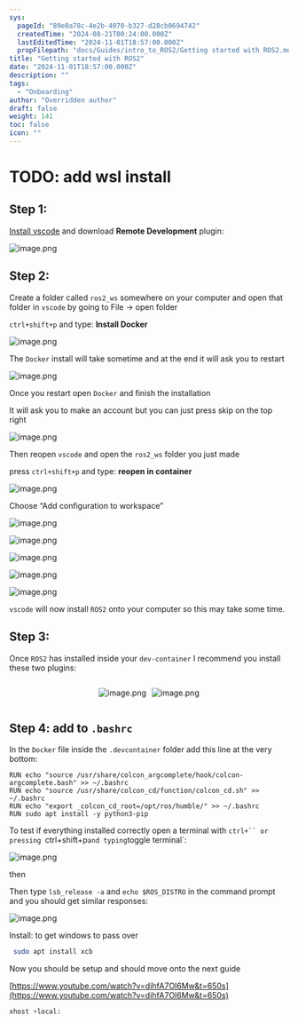 ```yaml
---
sys:
  pageId: "89e0a78c-4e2b-4070-b327-d28cb0694742"
  createdTime: "2024-08-21T00:24:00.000Z"
  lastEditedTime: "2024-11-01T18:57:00.000Z"
  propFilepath: "docs/Guides/intro_to_ROS2/Getting started with ROS2.md"
title: "Getting started with ROS2"
date: "2024-11-01T18:57:00.000Z"
description: ""
tags:
  - "Onboarding"
author: "Overridden author"
draft: false
weight: 141
toc: false
icon: ""
---
```


# TODO: add wsl install

## Step 1:

[Install vscode](https://code.visualstudio.com/download) and download **Remote Development** plugin:

![image.png](https://prod-files-secure.s3.us-west-2.amazonaws.com/d518164a-d88e-44d1-a4ee-3adb3bd8bce0/efb52993-1881-4a40-b95e-6f020334f022/image.png?X-Amz-Algorithm=AWS4-HMAC-SHA256&X-Amz-Content-Sha256=UNSIGNED-PAYLOAD&X-Amz-Credential=ASIAZI2LB466Q4IYWI24%2F20250319%2Fus-west-2%2Fs3%2Faws4_request&X-Amz-Date=20250319T081054Z&X-Amz-Expires=3600&X-Amz-Security-Token=IQoJb3JpZ2luX2VjEBgaCXVzLXdlc3QtMiJGMEQCIFoNXlfTZVvh1P5oLOLJwWTbmqja5ptssLapeNqnfJZtAiA2JMGd8yJSPwCDeY%2BD5KKrZQJTDNPQwwYBPVag2%2Fxo6Cr%2FAwhxEAAaDDYzNzQyMzE4MzgwNSIMXti%2Bjp5h2l9CzAXbKtwDNPgAskIn7w401qFQwVLQwIKx%2Bm81v%2FgUQQMKOwtkN0PoBaasMW8wGg1hsCqzTZFOwhGPq95%2BS1G2qGHQsbCRbDQMyt1ZWhn4M9e8kGZvr37denZgAJoP13cs2Q4us89ZNSgRxWkN0ZfuImU88yz9oX8ugXLxkXY%2BEFm745Z0e0E2yKAlQTX%2Brkq9Dic45wqQcj9yf3ff01%2Fx0VNKZvw0YZL0bdiEO03P5nf2Aap5apoKEUqEG6NuEKEFavTzt9fPZeECM53VpSHylfALmwuccs0VeJMxRZSEMQFICweOd1msmOa7bCgqS2%2BLLAdmuxf6W%2F63WpR1ysfYuqGKSx9RHmOHOXjMXDu62XRuEE7MDL94yjnANHtttFDxk0yEo5EKiGL%2BQRUKdfLABcx2JSvWpXfHL%2B5DMIsm3UkJcy8MX1C%2BCGOB8%2Fu2DUvWbIynU8UEZUqh%2FrMyYfryF5KRITvNGHrydpYQ7CGTH9OLaQ1LgQqOqKfBL60gpSEghh%2BTaPxEkQDUiygAX8wmp8SODwNmWe87a126iDvHrpf84J8MEey0pG7X7nVRJp90JG63eF20LYBY95vjekGYa78GkBgZIBvpwI0YlUcY2iBVFJYTm%2BgLLaUwkicpWjmYmY8wrOPpvgY6pgEbLGHNS2Cg7Y1GCyTC8iPUIPvTvKHwUBCWSNNjrnKcDy9wZ5VeIlrD1sRmNe2ObmXGjzk56NAoibzi5Yu%2BJdvn9Z24IA4LL1rxS0eY3ezJEE%2Bq0lS0TPuopJB7w3J0vqNgqnd3bKEQmJDKo5WLLQ6yeUHbHhu0A3e2YA19A%2Bcf8HU1o1hCIaWqLG9EKnVZQkllnG8S6uLEQ3W6kaBWGMX5b01WZWaA&X-Amz-Signature=9bd009c6bee60b0a17bba05952c644226c3b0a1b16d4ede992cf8f3a6f3b8e1c&X-Amz-SignedHeaders=host&x-id=GetObject)

## Step 2:

Create a folder called `ros2_ws` somewhere on your computer and open that folder in `vscode` by going to File → open folder 

`ctrl+shift+p` and type: **Install Docker**

![image.png](https://prod-files-secure.s3.us-west-2.amazonaws.com/d518164a-d88e-44d1-a4ee-3adb3bd8bce0/2269dc0e-1cd5-47ff-bceb-c04ad9b2eab0/image.png?X-Amz-Algorithm=AWS4-HMAC-SHA256&X-Amz-Content-Sha256=UNSIGNED-PAYLOAD&X-Amz-Credential=ASIAZI2LB466Q4IYWI24%2F20250319%2Fus-west-2%2Fs3%2Faws4_request&X-Amz-Date=20250319T081054Z&X-Amz-Expires=3600&X-Amz-Security-Token=IQoJb3JpZ2luX2VjEBgaCXVzLXdlc3QtMiJGMEQCIFoNXlfTZVvh1P5oLOLJwWTbmqja5ptssLapeNqnfJZtAiA2JMGd8yJSPwCDeY%2BD5KKrZQJTDNPQwwYBPVag2%2Fxo6Cr%2FAwhxEAAaDDYzNzQyMzE4MzgwNSIMXti%2Bjp5h2l9CzAXbKtwDNPgAskIn7w401qFQwVLQwIKx%2Bm81v%2FgUQQMKOwtkN0PoBaasMW8wGg1hsCqzTZFOwhGPq95%2BS1G2qGHQsbCRbDQMyt1ZWhn4M9e8kGZvr37denZgAJoP13cs2Q4us89ZNSgRxWkN0ZfuImU88yz9oX8ugXLxkXY%2BEFm745Z0e0E2yKAlQTX%2Brkq9Dic45wqQcj9yf3ff01%2Fx0VNKZvw0YZL0bdiEO03P5nf2Aap5apoKEUqEG6NuEKEFavTzt9fPZeECM53VpSHylfALmwuccs0VeJMxRZSEMQFICweOd1msmOa7bCgqS2%2BLLAdmuxf6W%2F63WpR1ysfYuqGKSx9RHmOHOXjMXDu62XRuEE7MDL94yjnANHtttFDxk0yEo5EKiGL%2BQRUKdfLABcx2JSvWpXfHL%2B5DMIsm3UkJcy8MX1C%2BCGOB8%2Fu2DUvWbIynU8UEZUqh%2FrMyYfryF5KRITvNGHrydpYQ7CGTH9OLaQ1LgQqOqKfBL60gpSEghh%2BTaPxEkQDUiygAX8wmp8SODwNmWe87a126iDvHrpf84J8MEey0pG7X7nVRJp90JG63eF20LYBY95vjekGYa78GkBgZIBvpwI0YlUcY2iBVFJYTm%2BgLLaUwkicpWjmYmY8wrOPpvgY6pgEbLGHNS2Cg7Y1GCyTC8iPUIPvTvKHwUBCWSNNjrnKcDy9wZ5VeIlrD1sRmNe2ObmXGjzk56NAoibzi5Yu%2BJdvn9Z24IA4LL1rxS0eY3ezJEE%2Bq0lS0TPuopJB7w3J0vqNgqnd3bKEQmJDKo5WLLQ6yeUHbHhu0A3e2YA19A%2Bcf8HU1o1hCIaWqLG9EKnVZQkllnG8S6uLEQ3W6kaBWGMX5b01WZWaA&X-Amz-Signature=62992ab2f95cd3aa12ac1b436f3ff38d3963ab30e1048be9baad8148bb6bdb5a&X-Amz-SignedHeaders=host&x-id=GetObject)

The `Docker` install will take sometime and at the end it will ask you to restart

![image.png](https://prod-files-secure.s3.us-west-2.amazonaws.com/d518164a-d88e-44d1-a4ee-3adb3bd8bce0/ed233f78-be33-4b1f-b89c-9c346c0e961e/image.png?X-Amz-Algorithm=AWS4-HMAC-SHA256&X-Amz-Content-Sha256=UNSIGNED-PAYLOAD&X-Amz-Credential=ASIAZI2LB466Q4IYWI24%2F20250319%2Fus-west-2%2Fs3%2Faws4_request&X-Amz-Date=20250319T081054Z&X-Amz-Expires=3600&X-Amz-Security-Token=IQoJb3JpZ2luX2VjEBgaCXVzLXdlc3QtMiJGMEQCIFoNXlfTZVvh1P5oLOLJwWTbmqja5ptssLapeNqnfJZtAiA2JMGd8yJSPwCDeY%2BD5KKrZQJTDNPQwwYBPVag2%2Fxo6Cr%2FAwhxEAAaDDYzNzQyMzE4MzgwNSIMXti%2Bjp5h2l9CzAXbKtwDNPgAskIn7w401qFQwVLQwIKx%2Bm81v%2FgUQQMKOwtkN0PoBaasMW8wGg1hsCqzTZFOwhGPq95%2BS1G2qGHQsbCRbDQMyt1ZWhn4M9e8kGZvr37denZgAJoP13cs2Q4us89ZNSgRxWkN0ZfuImU88yz9oX8ugXLxkXY%2BEFm745Z0e0E2yKAlQTX%2Brkq9Dic45wqQcj9yf3ff01%2Fx0VNKZvw0YZL0bdiEO03P5nf2Aap5apoKEUqEG6NuEKEFavTzt9fPZeECM53VpSHylfALmwuccs0VeJMxRZSEMQFICweOd1msmOa7bCgqS2%2BLLAdmuxf6W%2F63WpR1ysfYuqGKSx9RHmOHOXjMXDu62XRuEE7MDL94yjnANHtttFDxk0yEo5EKiGL%2BQRUKdfLABcx2JSvWpXfHL%2B5DMIsm3UkJcy8MX1C%2BCGOB8%2Fu2DUvWbIynU8UEZUqh%2FrMyYfryF5KRITvNGHrydpYQ7CGTH9OLaQ1LgQqOqKfBL60gpSEghh%2BTaPxEkQDUiygAX8wmp8SODwNmWe87a126iDvHrpf84J8MEey0pG7X7nVRJp90JG63eF20LYBY95vjekGYa78GkBgZIBvpwI0YlUcY2iBVFJYTm%2BgLLaUwkicpWjmYmY8wrOPpvgY6pgEbLGHNS2Cg7Y1GCyTC8iPUIPvTvKHwUBCWSNNjrnKcDy9wZ5VeIlrD1sRmNe2ObmXGjzk56NAoibzi5Yu%2BJdvn9Z24IA4LL1rxS0eY3ezJEE%2Bq0lS0TPuopJB7w3J0vqNgqnd3bKEQmJDKo5WLLQ6yeUHbHhu0A3e2YA19A%2Bcf8HU1o1hCIaWqLG9EKnVZQkllnG8S6uLEQ3W6kaBWGMX5b01WZWaA&X-Amz-Signature=3ae44bffff3877ce2ac7aceb1d22cb151bad32d7ae856e85980c42309e613a18&X-Amz-SignedHeaders=host&x-id=GetObject)

Once you restart open `Docker` and finish the installation

It will ask you to make an account but you can just press skip on the top right

![image.png](https://prod-files-secure.s3.us-west-2.amazonaws.com/d518164a-d88e-44d1-a4ee-3adb3bd8bce0/21010ad9-1659-4fd9-9f59-9932a09b2a3d/image.png?X-Amz-Algorithm=AWS4-HMAC-SHA256&X-Amz-Content-Sha256=UNSIGNED-PAYLOAD&X-Amz-Credential=ASIAZI2LB466Q4IYWI24%2F20250319%2Fus-west-2%2Fs3%2Faws4_request&X-Amz-Date=20250319T081054Z&X-Amz-Expires=3600&X-Amz-Security-Token=IQoJb3JpZ2luX2VjEBgaCXVzLXdlc3QtMiJGMEQCIFoNXlfTZVvh1P5oLOLJwWTbmqja5ptssLapeNqnfJZtAiA2JMGd8yJSPwCDeY%2BD5KKrZQJTDNPQwwYBPVag2%2Fxo6Cr%2FAwhxEAAaDDYzNzQyMzE4MzgwNSIMXti%2Bjp5h2l9CzAXbKtwDNPgAskIn7w401qFQwVLQwIKx%2Bm81v%2FgUQQMKOwtkN0PoBaasMW8wGg1hsCqzTZFOwhGPq95%2BS1G2qGHQsbCRbDQMyt1ZWhn4M9e8kGZvr37denZgAJoP13cs2Q4us89ZNSgRxWkN0ZfuImU88yz9oX8ugXLxkXY%2BEFm745Z0e0E2yKAlQTX%2Brkq9Dic45wqQcj9yf3ff01%2Fx0VNKZvw0YZL0bdiEO03P5nf2Aap5apoKEUqEG6NuEKEFavTzt9fPZeECM53VpSHylfALmwuccs0VeJMxRZSEMQFICweOd1msmOa7bCgqS2%2BLLAdmuxf6W%2F63WpR1ysfYuqGKSx9RHmOHOXjMXDu62XRuEE7MDL94yjnANHtttFDxk0yEo5EKiGL%2BQRUKdfLABcx2JSvWpXfHL%2B5DMIsm3UkJcy8MX1C%2BCGOB8%2Fu2DUvWbIynU8UEZUqh%2FrMyYfryF5KRITvNGHrydpYQ7CGTH9OLaQ1LgQqOqKfBL60gpSEghh%2BTaPxEkQDUiygAX8wmp8SODwNmWe87a126iDvHrpf84J8MEey0pG7X7nVRJp90JG63eF20LYBY95vjekGYa78GkBgZIBvpwI0YlUcY2iBVFJYTm%2BgLLaUwkicpWjmYmY8wrOPpvgY6pgEbLGHNS2Cg7Y1GCyTC8iPUIPvTvKHwUBCWSNNjrnKcDy9wZ5VeIlrD1sRmNe2ObmXGjzk56NAoibzi5Yu%2BJdvn9Z24IA4LL1rxS0eY3ezJEE%2Bq0lS0TPuopJB7w3J0vqNgqnd3bKEQmJDKo5WLLQ6yeUHbHhu0A3e2YA19A%2Bcf8HU1o1hCIaWqLG9EKnVZQkllnG8S6uLEQ3W6kaBWGMX5b01WZWaA&X-Amz-Signature=82ea2adf85c50ccf126bfb8685a0fd4146e4a28bc0b4d0327707b48c7439cea5&X-Amz-SignedHeaders=host&x-id=GetObject)

Then reopen `vscode` and open the `ros2_ws` folder you just made

press `ctrl+shift+p` and type: **reopen in container**

![image.png](https://prod-files-secure.s3.us-west-2.amazonaws.com/d518164a-d88e-44d1-a4ee-3adb3bd8bce0/4e93b8c2-41ad-488c-8095-c74205196118/image.png?X-Amz-Algorithm=AWS4-HMAC-SHA256&X-Amz-Content-Sha256=UNSIGNED-PAYLOAD&X-Amz-Credential=ASIAZI2LB466Q4IYWI24%2F20250319%2Fus-west-2%2Fs3%2Faws4_request&X-Amz-Date=20250319T081054Z&X-Amz-Expires=3600&X-Amz-Security-Token=IQoJb3JpZ2luX2VjEBgaCXVzLXdlc3QtMiJGMEQCIFoNXlfTZVvh1P5oLOLJwWTbmqja5ptssLapeNqnfJZtAiA2JMGd8yJSPwCDeY%2BD5KKrZQJTDNPQwwYBPVag2%2Fxo6Cr%2FAwhxEAAaDDYzNzQyMzE4MzgwNSIMXti%2Bjp5h2l9CzAXbKtwDNPgAskIn7w401qFQwVLQwIKx%2Bm81v%2FgUQQMKOwtkN0PoBaasMW8wGg1hsCqzTZFOwhGPq95%2BS1G2qGHQsbCRbDQMyt1ZWhn4M9e8kGZvr37denZgAJoP13cs2Q4us89ZNSgRxWkN0ZfuImU88yz9oX8ugXLxkXY%2BEFm745Z0e0E2yKAlQTX%2Brkq9Dic45wqQcj9yf3ff01%2Fx0VNKZvw0YZL0bdiEO03P5nf2Aap5apoKEUqEG6NuEKEFavTzt9fPZeECM53VpSHylfALmwuccs0VeJMxRZSEMQFICweOd1msmOa7bCgqS2%2BLLAdmuxf6W%2F63WpR1ysfYuqGKSx9RHmOHOXjMXDu62XRuEE7MDL94yjnANHtttFDxk0yEo5EKiGL%2BQRUKdfLABcx2JSvWpXfHL%2B5DMIsm3UkJcy8MX1C%2BCGOB8%2Fu2DUvWbIynU8UEZUqh%2FrMyYfryF5KRITvNGHrydpYQ7CGTH9OLaQ1LgQqOqKfBL60gpSEghh%2BTaPxEkQDUiygAX8wmp8SODwNmWe87a126iDvHrpf84J8MEey0pG7X7nVRJp90JG63eF20LYBY95vjekGYa78GkBgZIBvpwI0YlUcY2iBVFJYTm%2BgLLaUwkicpWjmYmY8wrOPpvgY6pgEbLGHNS2Cg7Y1GCyTC8iPUIPvTvKHwUBCWSNNjrnKcDy9wZ5VeIlrD1sRmNe2ObmXGjzk56NAoibzi5Yu%2BJdvn9Z24IA4LL1rxS0eY3ezJEE%2Bq0lS0TPuopJB7w3J0vqNgqnd3bKEQmJDKo5WLLQ6yeUHbHhu0A3e2YA19A%2Bcf8HU1o1hCIaWqLG9EKnVZQkllnG8S6uLEQ3W6kaBWGMX5b01WZWaA&X-Amz-Signature=66e1689da9c62eb868408c8086dbd018ada26b44dd1a03cca7ffb440d587be57&X-Amz-SignedHeaders=host&x-id=GetObject)

Choose “Add configuration to workspace”

![image.png](https://prod-files-secure.s3.us-west-2.amazonaws.com/d518164a-d88e-44d1-a4ee-3adb3bd8bce0/9560b282-5060-4989-ba37-97e7b2c22476/image.png?X-Amz-Algorithm=AWS4-HMAC-SHA256&X-Amz-Content-Sha256=UNSIGNED-PAYLOAD&X-Amz-Credential=ASIAZI2LB466Q4IYWI24%2F20250319%2Fus-west-2%2Fs3%2Faws4_request&X-Amz-Date=20250319T081054Z&X-Amz-Expires=3600&X-Amz-Security-Token=IQoJb3JpZ2luX2VjEBgaCXVzLXdlc3QtMiJGMEQCIFoNXlfTZVvh1P5oLOLJwWTbmqja5ptssLapeNqnfJZtAiA2JMGd8yJSPwCDeY%2BD5KKrZQJTDNPQwwYBPVag2%2Fxo6Cr%2FAwhxEAAaDDYzNzQyMzE4MzgwNSIMXti%2Bjp5h2l9CzAXbKtwDNPgAskIn7w401qFQwVLQwIKx%2Bm81v%2FgUQQMKOwtkN0PoBaasMW8wGg1hsCqzTZFOwhGPq95%2BS1G2qGHQsbCRbDQMyt1ZWhn4M9e8kGZvr37denZgAJoP13cs2Q4us89ZNSgRxWkN0ZfuImU88yz9oX8ugXLxkXY%2BEFm745Z0e0E2yKAlQTX%2Brkq9Dic45wqQcj9yf3ff01%2Fx0VNKZvw0YZL0bdiEO03P5nf2Aap5apoKEUqEG6NuEKEFavTzt9fPZeECM53VpSHylfALmwuccs0VeJMxRZSEMQFICweOd1msmOa7bCgqS2%2BLLAdmuxf6W%2F63WpR1ysfYuqGKSx9RHmOHOXjMXDu62XRuEE7MDL94yjnANHtttFDxk0yEo5EKiGL%2BQRUKdfLABcx2JSvWpXfHL%2B5DMIsm3UkJcy8MX1C%2BCGOB8%2Fu2DUvWbIynU8UEZUqh%2FrMyYfryF5KRITvNGHrydpYQ7CGTH9OLaQ1LgQqOqKfBL60gpSEghh%2BTaPxEkQDUiygAX8wmp8SODwNmWe87a126iDvHrpf84J8MEey0pG7X7nVRJp90JG63eF20LYBY95vjekGYa78GkBgZIBvpwI0YlUcY2iBVFJYTm%2BgLLaUwkicpWjmYmY8wrOPpvgY6pgEbLGHNS2Cg7Y1GCyTC8iPUIPvTvKHwUBCWSNNjrnKcDy9wZ5VeIlrD1sRmNe2ObmXGjzk56NAoibzi5Yu%2BJdvn9Z24IA4LL1rxS0eY3ezJEE%2Bq0lS0TPuopJB7w3J0vqNgqnd3bKEQmJDKo5WLLQ6yeUHbHhu0A3e2YA19A%2Bcf8HU1o1hCIaWqLG9EKnVZQkllnG8S6uLEQ3W6kaBWGMX5b01WZWaA&X-Amz-Signature=e2f657cba0fff438f216da4e5b774fe5ea4aee75643313e244a633b3817e54d7&X-Amz-SignedHeaders=host&x-id=GetObject)

![image.png](https://prod-files-secure.s3.us-west-2.amazonaws.com/d518164a-d88e-44d1-a4ee-3adb3bd8bce0/2ee63f81-886b-48e8-a553-dc6e5eac99e4/image.png?X-Amz-Algorithm=AWS4-HMAC-SHA256&X-Amz-Content-Sha256=UNSIGNED-PAYLOAD&X-Amz-Credential=ASIAZI2LB466Q4IYWI24%2F20250319%2Fus-west-2%2Fs3%2Faws4_request&X-Amz-Date=20250319T081054Z&X-Amz-Expires=3600&X-Amz-Security-Token=IQoJb3JpZ2luX2VjEBgaCXVzLXdlc3QtMiJGMEQCIFoNXlfTZVvh1P5oLOLJwWTbmqja5ptssLapeNqnfJZtAiA2JMGd8yJSPwCDeY%2BD5KKrZQJTDNPQwwYBPVag2%2Fxo6Cr%2FAwhxEAAaDDYzNzQyMzE4MzgwNSIMXti%2Bjp5h2l9CzAXbKtwDNPgAskIn7w401qFQwVLQwIKx%2Bm81v%2FgUQQMKOwtkN0PoBaasMW8wGg1hsCqzTZFOwhGPq95%2BS1G2qGHQsbCRbDQMyt1ZWhn4M9e8kGZvr37denZgAJoP13cs2Q4us89ZNSgRxWkN0ZfuImU88yz9oX8ugXLxkXY%2BEFm745Z0e0E2yKAlQTX%2Brkq9Dic45wqQcj9yf3ff01%2Fx0VNKZvw0YZL0bdiEO03P5nf2Aap5apoKEUqEG6NuEKEFavTzt9fPZeECM53VpSHylfALmwuccs0VeJMxRZSEMQFICweOd1msmOa7bCgqS2%2BLLAdmuxf6W%2F63WpR1ysfYuqGKSx9RHmOHOXjMXDu62XRuEE7MDL94yjnANHtttFDxk0yEo5EKiGL%2BQRUKdfLABcx2JSvWpXfHL%2B5DMIsm3UkJcy8MX1C%2BCGOB8%2Fu2DUvWbIynU8UEZUqh%2FrMyYfryF5KRITvNGHrydpYQ7CGTH9OLaQ1LgQqOqKfBL60gpSEghh%2BTaPxEkQDUiygAX8wmp8SODwNmWe87a126iDvHrpf84J8MEey0pG7X7nVRJp90JG63eF20LYBY95vjekGYa78GkBgZIBvpwI0YlUcY2iBVFJYTm%2BgLLaUwkicpWjmYmY8wrOPpvgY6pgEbLGHNS2Cg7Y1GCyTC8iPUIPvTvKHwUBCWSNNjrnKcDy9wZ5VeIlrD1sRmNe2ObmXGjzk56NAoibzi5Yu%2BJdvn9Z24IA4LL1rxS0eY3ezJEE%2Bq0lS0TPuopJB7w3J0vqNgqnd3bKEQmJDKo5WLLQ6yeUHbHhu0A3e2YA19A%2Bcf8HU1o1hCIaWqLG9EKnVZQkllnG8S6uLEQ3W6kaBWGMX5b01WZWaA&X-Amz-Signature=16723625d78a724303fd8695cc6eb41ac748df5820c0e4ed8b1532a3efaeb015&X-Amz-SignedHeaders=host&x-id=GetObject)

![image.png](https://prod-files-secure.s3.us-west-2.amazonaws.com/d518164a-d88e-44d1-a4ee-3adb3bd8bce0/ae1580b2-b048-407e-aed9-b584224a7a04/image.png?X-Amz-Algorithm=AWS4-HMAC-SHA256&X-Amz-Content-Sha256=UNSIGNED-PAYLOAD&X-Amz-Credential=ASIAZI2LB466Q4IYWI24%2F20250319%2Fus-west-2%2Fs3%2Faws4_request&X-Amz-Date=20250319T081054Z&X-Amz-Expires=3600&X-Amz-Security-Token=IQoJb3JpZ2luX2VjEBgaCXVzLXdlc3QtMiJGMEQCIFoNXlfTZVvh1P5oLOLJwWTbmqja5ptssLapeNqnfJZtAiA2JMGd8yJSPwCDeY%2BD5KKrZQJTDNPQwwYBPVag2%2Fxo6Cr%2FAwhxEAAaDDYzNzQyMzE4MzgwNSIMXti%2Bjp5h2l9CzAXbKtwDNPgAskIn7w401qFQwVLQwIKx%2Bm81v%2FgUQQMKOwtkN0PoBaasMW8wGg1hsCqzTZFOwhGPq95%2BS1G2qGHQsbCRbDQMyt1ZWhn4M9e8kGZvr37denZgAJoP13cs2Q4us89ZNSgRxWkN0ZfuImU88yz9oX8ugXLxkXY%2BEFm745Z0e0E2yKAlQTX%2Brkq9Dic45wqQcj9yf3ff01%2Fx0VNKZvw0YZL0bdiEO03P5nf2Aap5apoKEUqEG6NuEKEFavTzt9fPZeECM53VpSHylfALmwuccs0VeJMxRZSEMQFICweOd1msmOa7bCgqS2%2BLLAdmuxf6W%2F63WpR1ysfYuqGKSx9RHmOHOXjMXDu62XRuEE7MDL94yjnANHtttFDxk0yEo5EKiGL%2BQRUKdfLABcx2JSvWpXfHL%2B5DMIsm3UkJcy8MX1C%2BCGOB8%2Fu2DUvWbIynU8UEZUqh%2FrMyYfryF5KRITvNGHrydpYQ7CGTH9OLaQ1LgQqOqKfBL60gpSEghh%2BTaPxEkQDUiygAX8wmp8SODwNmWe87a126iDvHrpf84J8MEey0pG7X7nVRJp90JG63eF20LYBY95vjekGYa78GkBgZIBvpwI0YlUcY2iBVFJYTm%2BgLLaUwkicpWjmYmY8wrOPpvgY6pgEbLGHNS2Cg7Y1GCyTC8iPUIPvTvKHwUBCWSNNjrnKcDy9wZ5VeIlrD1sRmNe2ObmXGjzk56NAoibzi5Yu%2BJdvn9Z24IA4LL1rxS0eY3ezJEE%2Bq0lS0TPuopJB7w3J0vqNgqnd3bKEQmJDKo5WLLQ6yeUHbHhu0A3e2YA19A%2Bcf8HU1o1hCIaWqLG9EKnVZQkllnG8S6uLEQ3W6kaBWGMX5b01WZWaA&X-Amz-Signature=6664c2f6e61d108e85732039030cbd0f7c95adfc17b4da7d460808ab3563e91f&X-Amz-SignedHeaders=host&x-id=GetObject)

![image.png](https://prod-files-secure.s3.us-west-2.amazonaws.com/d518164a-d88e-44d1-a4ee-3adb3bd8bce0/53255b28-f75e-430f-b9e3-c0ac8577e42b/image.png?X-Amz-Algorithm=AWS4-HMAC-SHA256&X-Amz-Content-Sha256=UNSIGNED-PAYLOAD&X-Amz-Credential=ASIAZI2LB466Q4IYWI24%2F20250319%2Fus-west-2%2Fs3%2Faws4_request&X-Amz-Date=20250319T081054Z&X-Amz-Expires=3600&X-Amz-Security-Token=IQoJb3JpZ2luX2VjEBgaCXVzLXdlc3QtMiJGMEQCIFoNXlfTZVvh1P5oLOLJwWTbmqja5ptssLapeNqnfJZtAiA2JMGd8yJSPwCDeY%2BD5KKrZQJTDNPQwwYBPVag2%2Fxo6Cr%2FAwhxEAAaDDYzNzQyMzE4MzgwNSIMXti%2Bjp5h2l9CzAXbKtwDNPgAskIn7w401qFQwVLQwIKx%2Bm81v%2FgUQQMKOwtkN0PoBaasMW8wGg1hsCqzTZFOwhGPq95%2BS1G2qGHQsbCRbDQMyt1ZWhn4M9e8kGZvr37denZgAJoP13cs2Q4us89ZNSgRxWkN0ZfuImU88yz9oX8ugXLxkXY%2BEFm745Z0e0E2yKAlQTX%2Brkq9Dic45wqQcj9yf3ff01%2Fx0VNKZvw0YZL0bdiEO03P5nf2Aap5apoKEUqEG6NuEKEFavTzt9fPZeECM53VpSHylfALmwuccs0VeJMxRZSEMQFICweOd1msmOa7bCgqS2%2BLLAdmuxf6W%2F63WpR1ysfYuqGKSx9RHmOHOXjMXDu62XRuEE7MDL94yjnANHtttFDxk0yEo5EKiGL%2BQRUKdfLABcx2JSvWpXfHL%2B5DMIsm3UkJcy8MX1C%2BCGOB8%2Fu2DUvWbIynU8UEZUqh%2FrMyYfryF5KRITvNGHrydpYQ7CGTH9OLaQ1LgQqOqKfBL60gpSEghh%2BTaPxEkQDUiygAX8wmp8SODwNmWe87a126iDvHrpf84J8MEey0pG7X7nVRJp90JG63eF20LYBY95vjekGYa78GkBgZIBvpwI0YlUcY2iBVFJYTm%2BgLLaUwkicpWjmYmY8wrOPpvgY6pgEbLGHNS2Cg7Y1GCyTC8iPUIPvTvKHwUBCWSNNjrnKcDy9wZ5VeIlrD1sRmNe2ObmXGjzk56NAoibzi5Yu%2BJdvn9Z24IA4LL1rxS0eY3ezJEE%2Bq0lS0TPuopJB7w3J0vqNgqnd3bKEQmJDKo5WLLQ6yeUHbHhu0A3e2YA19A%2Bcf8HU1o1hCIaWqLG9EKnVZQkllnG8S6uLEQ3W6kaBWGMX5b01WZWaA&X-Amz-Signature=f5704cdaaed6f2f50fba811f6323d4503ebfaf59933779225c64581dffc06862&X-Amz-SignedHeaders=host&x-id=GetObject)

![image.png](https://prod-files-secure.s3.us-west-2.amazonaws.com/d518164a-d88e-44d1-a4ee-3adb3bd8bce0/7c562767-5af9-4ffb-97d1-327bcdf4ee00/image.png?X-Amz-Algorithm=AWS4-HMAC-SHA256&X-Amz-Content-Sha256=UNSIGNED-PAYLOAD&X-Amz-Credential=ASIAZI2LB466Q4IYWI24%2F20250319%2Fus-west-2%2Fs3%2Faws4_request&X-Amz-Date=20250319T081054Z&X-Amz-Expires=3600&X-Amz-Security-Token=IQoJb3JpZ2luX2VjEBgaCXVzLXdlc3QtMiJGMEQCIFoNXlfTZVvh1P5oLOLJwWTbmqja5ptssLapeNqnfJZtAiA2JMGd8yJSPwCDeY%2BD5KKrZQJTDNPQwwYBPVag2%2Fxo6Cr%2FAwhxEAAaDDYzNzQyMzE4MzgwNSIMXti%2Bjp5h2l9CzAXbKtwDNPgAskIn7w401qFQwVLQwIKx%2Bm81v%2FgUQQMKOwtkN0PoBaasMW8wGg1hsCqzTZFOwhGPq95%2BS1G2qGHQsbCRbDQMyt1ZWhn4M9e8kGZvr37denZgAJoP13cs2Q4us89ZNSgRxWkN0ZfuImU88yz9oX8ugXLxkXY%2BEFm745Z0e0E2yKAlQTX%2Brkq9Dic45wqQcj9yf3ff01%2Fx0VNKZvw0YZL0bdiEO03P5nf2Aap5apoKEUqEG6NuEKEFavTzt9fPZeECM53VpSHylfALmwuccs0VeJMxRZSEMQFICweOd1msmOa7bCgqS2%2BLLAdmuxf6W%2F63WpR1ysfYuqGKSx9RHmOHOXjMXDu62XRuEE7MDL94yjnANHtttFDxk0yEo5EKiGL%2BQRUKdfLABcx2JSvWpXfHL%2B5DMIsm3UkJcy8MX1C%2BCGOB8%2Fu2DUvWbIynU8UEZUqh%2FrMyYfryF5KRITvNGHrydpYQ7CGTH9OLaQ1LgQqOqKfBL60gpSEghh%2BTaPxEkQDUiygAX8wmp8SODwNmWe87a126iDvHrpf84J8MEey0pG7X7nVRJp90JG63eF20LYBY95vjekGYa78GkBgZIBvpwI0YlUcY2iBVFJYTm%2BgLLaUwkicpWjmYmY8wrOPpvgY6pgEbLGHNS2Cg7Y1GCyTC8iPUIPvTvKHwUBCWSNNjrnKcDy9wZ5VeIlrD1sRmNe2ObmXGjzk56NAoibzi5Yu%2BJdvn9Z24IA4LL1rxS0eY3ezJEE%2Bq0lS0TPuopJB7w3J0vqNgqnd3bKEQmJDKo5WLLQ6yeUHbHhu0A3e2YA19A%2Bcf8HU1o1hCIaWqLG9EKnVZQkllnG8S6uLEQ3W6kaBWGMX5b01WZWaA&X-Amz-Signature=f4262026fd636dcb705e04b739691510fdd457ac91d54aa47629140cfe428aae&X-Amz-SignedHeaders=host&x-id=GetObject)

`vscode` will now install `ROS2` onto your computer so this may take some time.

## Step 3:

Once `ROS2` has installed inside your `dev-container` I recommend you install these two plugins:

<div style="display: flex;flex-direction: row; column-gap:10px; max-width: 630px;justify-content: center;">
<div>

![image.png](https://prod-files-secure.s3.us-west-2.amazonaws.com/d518164a-d88e-44d1-a4ee-3adb3bd8bce0/3fc3d550-5a54-4ba1-ba6b-faa01cdb7369/image.png?X-Amz-Algorithm=AWS4-HMAC-SHA256&X-Amz-Content-Sha256=UNSIGNED-PAYLOAD&X-Amz-Credential=ASIAZI2LB466TDX4D25T%2F20250319%2Fus-west-2%2Fs3%2Faws4_request&X-Amz-Date=20250319T081055Z&X-Amz-Expires=3600&X-Amz-Security-Token=IQoJb3JpZ2luX2VjEBgaCXVzLXdlc3QtMiJHMEUCIQDhRSQRxKfdOhRU24CKK5Xa3GaZP8er4qXQI9MpWgxNaAIgQfH1GS%2B6I0t0YAaKnmNjmEPm2Rw72oEoDVZv3E%2BWVkkq%2FwMIcRAAGgw2Mzc0MjMxODM4MDUiDL%2FmhWfR7Yq6cphJNyrcA5Z1BD8DWm%2BllnlBHm6a8S7JRn3s3Nei%2B47gQ%2FH4hSyX2MwQGJsqBmi9MEazWU0vZEh9W4dcd7VEddfxdTm32q3e%2F0%2FZt%2F17Npi3K2EBKdsGgxsyIKHzk8Awr651JS1MxahQWM%2Bc6v3eIc%2FcCjmcmPugt48w6j7eDpfhhvDXWYKIvBI3eaNWt7EZQn3QwJVi%2FG%2FZuSNjZMIwZ2ig23UuyyHL1yLT5kEy97atKENpixtPslnYBQbRms8WySgK54x3h27eUzp7dQmjJ%2FD0WWjPProtOJG6rXajnxqpZuO3NleflXd4L1LGI0k15KaglgagThGOcXfT8euxuzfGMPClKHKx1lqIsB%2BlATHpnLlK4xcL%2B1UyywNdFct7iN%2FlWMqrrbMuc1DnLODEqhWLuHaTYI0yb%2BZLos8qSp9NgO7XSh3SyUEpTKx88kjREpT1RUbHgwsLX%2FBRTy8TFi6ph63%2F8swoI7cBuV6r5vEpkL5w3bOtJeZL9Bf4evUUn%2FB%2Bl4V7vP8lGeF8r2nUPbc6bCrpjbgL7XesBQBHw4vayjxIKYspsbWKNHNb9x7fwhTTZR2C1DpJCMIxDlLsZhIXAM7I0Tg4ZyBCb3T8bnSIXE73yDIIGspTzcfCfi53RTWJMOHi6b4GOqUBrEkbNnbtRWrXZ6DtEjPsLMo6irE3x4puGjU6pkG0Z7MmNyog64z%2F2v%2FAPUlryqG3wDIczXXjU%2B2B0RLA16nDPcxI%2FWdahx%2FI9np%2BCpBwDFJxlDZ7H%2FBO8Kk6PUxoBsKkqvCvZiN7E4ls7MWlSx1sLrPMP9XTJfr2Aa%2FhdID3XtwCSYOur6UXX9Ck1jvLRQ2nMhGoOEsgFIBQ1qLZb9p37lPPA8cg&X-Amz-Signature=e32a2b3e1927b226fbe2b5480c1ed82b5a23653f14705f0657179fc7d97064d0&X-Amz-SignedHeaders=host&x-id=GetObject)

</div>
<div>

![image.png](https://prod-files-secure.s3.us-west-2.amazonaws.com/d518164a-d88e-44d1-a4ee-3adb3bd8bce0/d994cc66-13c2-4093-a5a3-f84cf4601a82/image.png?X-Amz-Algorithm=AWS4-HMAC-SHA256&X-Amz-Content-Sha256=UNSIGNED-PAYLOAD&X-Amz-Credential=ASIAZI2LB466ST73IQZY%2F20250319%2Fus-west-2%2Fs3%2Faws4_request&X-Amz-Date=20250319T081056Z&X-Amz-Expires=3600&X-Amz-Security-Token=IQoJb3JpZ2luX2VjEBgaCXVzLXdlc3QtMiJIMEYCIQCk1oWqWFkZ%2FycCya4erhhoN60BLxcUwEnKjHWvqOTtWAIhAMnmjXt%2FKX7juUm3Rkso%2BGpNeya8EkKzZ%2F6KRzXhOiWaKv8DCHEQABoMNjM3NDIzMTgzODA1Igzps4WhQ2YAdNZ6umsq3APniAxffUfmMBaMZeHbZE8uvR5b%2F5aeNQ4UYad2DJDk%2FbFj7v7lbily1jbeBvKtWl6XJIP8o9vuPNincw484Su5w1wAq2qJ8OKWJCJ35D136%2FoAGThq0GsN2wfvOham1QE8ex0dK7iBiLGEPHi0rPrgR5hGNAUmxUJGyQgypW6wpfgCJh7P9XoEUH2x6g5%2BP%2BWnmBxogWApVVfjDIb2f0SXZ%2BrE67nhVrrFknSK32zw%2FNjOsufXaOQsiDG4hKgfNQzR%2BVDBmIwusN537HnHMa%2BXdVpAHj6tFc6N%2BwcD6nI8kPt5D18sHpnmrwr2s31zwaw5IRIrG0MensrwikgztlC8HRSRU%2BRVJGBESByz%2BxgtuMUzw8t5GOq%2FHn%2FVQ0pyfXzp3IgeoQP05QEvQr4qIpItV8Am1uYta3v2YEs1WAyTzukn5nd8%2F4tRuQf%2BHtiHzErGqFXK7l8LEqC0za8aUuxyqbo%2F0gzDO4Dgssp0ZP6Dd1Kb608e3rN4InkkFmEhrEZtPavTUBRQDLQWeqTdobSOKOqoG5EG0du7yWY2We%2BmUdd3qgN2Bc0vsglMMXOUmqTmhIqksNAJTuI9eqA4J0%2B5XOAiTFOev8nGd4o0coZIRONQ6a85WKAJ%2Fy0w0jDh4um%2BBjqkAXNdzpvEt2lcyHfce2PKkE%2FY0BLZIYvtxRlSwafWncMGeNl6Kgivq92RD8BWnnKzQMfib7Im1rd5vnjKaAebdkYF8oHuj62lcx6fVQENFNgqcxEeTDqmQmmmQbajT%2FOa%2F0wrILly2Ye667ojRayqWMnjqW%2BMNxtbir%2Fbt8yCeRzi3Vsi0SuyXraP8o5%2FF9mFtDXdOreKHfkubNVEcJ8cfR09H4yv&X-Amz-Signature=7d0bed131357e3e932956aaa127c1f2edfcd432e2bc8d9b7c775ce28ecc95b8e&X-Amz-SignedHeaders=host&x-id=GetObject)

</div>
</div>

## Step 4: add to `.bashrc`

In the `Docker` file inside the `.devcontainer` folder add this line at the very bottom: 

```docker
RUN echo "source /usr/share/colcon_argcomplete/hook/colcon-argcomplete.bash" >> ~/.bashrc
RUN echo "source /usr/share/colcon_cd/function/colcon_cd.sh" >> ~/.bashrc
RUN echo "export _colcon_cd_root=/opt/ros/humble/" >> ~/.bashrc
RUN sudo apt install -y python3-pip 
```

To test if everything installed correctly open a terminal with `ctrl+`` or pressing `ctrl+shift+p` and typing `toggle terminal`:

![image.png](https://prod-files-secure.s3.us-west-2.amazonaws.com/d518164a-d88e-44d1-a4ee-3adb3bd8bce0/6a4943d8-b04e-4c02-9a58-775f3384d1a5/image.png?X-Amz-Algorithm=AWS4-HMAC-SHA256&X-Amz-Content-Sha256=UNSIGNED-PAYLOAD&X-Amz-Credential=ASIAZI2LB466Q4IYWI24%2F20250319%2Fus-west-2%2Fs3%2Faws4_request&X-Amz-Date=20250319T081054Z&X-Amz-Expires=3600&X-Amz-Security-Token=IQoJb3JpZ2luX2VjEBgaCXVzLXdlc3QtMiJGMEQCIFoNXlfTZVvh1P5oLOLJwWTbmqja5ptssLapeNqnfJZtAiA2JMGd8yJSPwCDeY%2BD5KKrZQJTDNPQwwYBPVag2%2Fxo6Cr%2FAwhxEAAaDDYzNzQyMzE4MzgwNSIMXti%2Bjp5h2l9CzAXbKtwDNPgAskIn7w401qFQwVLQwIKx%2Bm81v%2FgUQQMKOwtkN0PoBaasMW8wGg1hsCqzTZFOwhGPq95%2BS1G2qGHQsbCRbDQMyt1ZWhn4M9e8kGZvr37denZgAJoP13cs2Q4us89ZNSgRxWkN0ZfuImU88yz9oX8ugXLxkXY%2BEFm745Z0e0E2yKAlQTX%2Brkq9Dic45wqQcj9yf3ff01%2Fx0VNKZvw0YZL0bdiEO03P5nf2Aap5apoKEUqEG6NuEKEFavTzt9fPZeECM53VpSHylfALmwuccs0VeJMxRZSEMQFICweOd1msmOa7bCgqS2%2BLLAdmuxf6W%2F63WpR1ysfYuqGKSx9RHmOHOXjMXDu62XRuEE7MDL94yjnANHtttFDxk0yEo5EKiGL%2BQRUKdfLABcx2JSvWpXfHL%2B5DMIsm3UkJcy8MX1C%2BCGOB8%2Fu2DUvWbIynU8UEZUqh%2FrMyYfryF5KRITvNGHrydpYQ7CGTH9OLaQ1LgQqOqKfBL60gpSEghh%2BTaPxEkQDUiygAX8wmp8SODwNmWe87a126iDvHrpf84J8MEey0pG7X7nVRJp90JG63eF20LYBY95vjekGYa78GkBgZIBvpwI0YlUcY2iBVFJYTm%2BgLLaUwkicpWjmYmY8wrOPpvgY6pgEbLGHNS2Cg7Y1GCyTC8iPUIPvTvKHwUBCWSNNjrnKcDy9wZ5VeIlrD1sRmNe2ObmXGjzk56NAoibzi5Yu%2BJdvn9Z24IA4LL1rxS0eY3ezJEE%2Bq0lS0TPuopJB7w3J0vqNgqnd3bKEQmJDKo5WLLQ6yeUHbHhu0A3e2YA19A%2Bcf8HU1o1hCIaWqLG9EKnVZQkllnG8S6uLEQ3W6kaBWGMX5b01WZWaA&X-Amz-Signature=6daf39de17c77936adf35955f8c09708c505b1866c6b1c7d7b6b32c46329a076&X-Amz-SignedHeaders=host&x-id=GetObject)

then 

Then type `lsb_release -a` and `echo $ROS_DISTRO` in the command prompt and you should get similar responses:

![image.png](https://prod-files-secure.s3.us-west-2.amazonaws.com/d518164a-d88e-44d1-a4ee-3adb3bd8bce0/3e635dec-a805-4e85-8b9e-d000e5b71a4e/image.png?X-Amz-Algorithm=AWS4-HMAC-SHA256&X-Amz-Content-Sha256=UNSIGNED-PAYLOAD&X-Amz-Credential=ASIAZI2LB466Q4IYWI24%2F20250319%2Fus-west-2%2Fs3%2Faws4_request&X-Amz-Date=20250319T081054Z&X-Amz-Expires=3600&X-Amz-Security-Token=IQoJb3JpZ2luX2VjEBgaCXVzLXdlc3QtMiJGMEQCIFoNXlfTZVvh1P5oLOLJwWTbmqja5ptssLapeNqnfJZtAiA2JMGd8yJSPwCDeY%2BD5KKrZQJTDNPQwwYBPVag2%2Fxo6Cr%2FAwhxEAAaDDYzNzQyMzE4MzgwNSIMXti%2Bjp5h2l9CzAXbKtwDNPgAskIn7w401qFQwVLQwIKx%2Bm81v%2FgUQQMKOwtkN0PoBaasMW8wGg1hsCqzTZFOwhGPq95%2BS1G2qGHQsbCRbDQMyt1ZWhn4M9e8kGZvr37denZgAJoP13cs2Q4us89ZNSgRxWkN0ZfuImU88yz9oX8ugXLxkXY%2BEFm745Z0e0E2yKAlQTX%2Brkq9Dic45wqQcj9yf3ff01%2Fx0VNKZvw0YZL0bdiEO03P5nf2Aap5apoKEUqEG6NuEKEFavTzt9fPZeECM53VpSHylfALmwuccs0VeJMxRZSEMQFICweOd1msmOa7bCgqS2%2BLLAdmuxf6W%2F63WpR1ysfYuqGKSx9RHmOHOXjMXDu62XRuEE7MDL94yjnANHtttFDxk0yEo5EKiGL%2BQRUKdfLABcx2JSvWpXfHL%2B5DMIsm3UkJcy8MX1C%2BCGOB8%2Fu2DUvWbIynU8UEZUqh%2FrMyYfryF5KRITvNGHrydpYQ7CGTH9OLaQ1LgQqOqKfBL60gpSEghh%2BTaPxEkQDUiygAX8wmp8SODwNmWe87a126iDvHrpf84J8MEey0pG7X7nVRJp90JG63eF20LYBY95vjekGYa78GkBgZIBvpwI0YlUcY2iBVFJYTm%2BgLLaUwkicpWjmYmY8wrOPpvgY6pgEbLGHNS2Cg7Y1GCyTC8iPUIPvTvKHwUBCWSNNjrnKcDy9wZ5VeIlrD1sRmNe2ObmXGjzk56NAoibzi5Yu%2BJdvn9Z24IA4LL1rxS0eY3ezJEE%2Bq0lS0TPuopJB7w3J0vqNgqnd3bKEQmJDKo5WLLQ6yeUHbHhu0A3e2YA19A%2Bcf8HU1o1hCIaWqLG9EKnVZQkllnG8S6uLEQ3W6kaBWGMX5b01WZWaA&X-Amz-Signature=d8f7ab545738f0d57eb3c2ada93b5083f3d58fc4b90cb5e323abf08deb3e6abf&X-Amz-SignedHeaders=host&x-id=GetObject)

Install:  to get windows to pass over

```bash
 sudo apt install xcb
```

Now you should be setup and should move onto the next guide 

[https://www.youtube.com/watch?v=dihfA7Ol6Mw&t=650s](https://www.youtube.com/watch?v=dihfA7Ol6Mw&t=650s)

```python
xhost +local:
```
